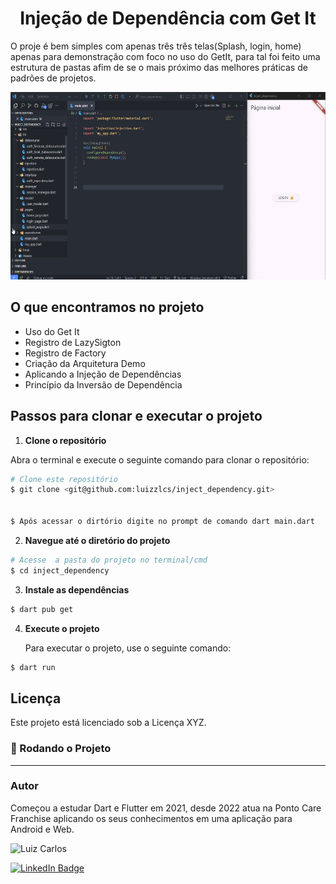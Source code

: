<h1 align="center">Injeção de Dependência com Get It</h1>

<p align="align-left">O proje é bem simples com apenas três três telas(Splash, login, home) apenas para demonstração com foco no uso do GetIt, para tal foi feito uma estrutura de pastas afim de se o mais próximo das melhores práticas de padrões de projetos.</p>

<p align="center">
<img width="550" height="300" src="assets/images/GetIt.gif"/>


</p>

## O que encontramos no projeto

* Uso do Get It
* Registro de LazySigton
* Registro de Factory
* Criação da Arquitetura Demo
* Aplicando a Injeção de Dependências
* Princípio da Inversão de Dependência

## Passos para clonar e executar o projeto

1. **Clone o repositório**

 Abra o terminal e execute o seguinte comando para clonar o repositório:

 ```bash
# Clone este repositório
$ git clone <git@github.com:luizzlcs/inject_dependency.git>


$ Após acessar o dirtório digite no prompt de comando dart main.dart
````
2. **Navegue até o diretório do projeto**

```bash
# Acesse  a pasta do projeto no terminal/cmd
$ cd inject_dependency
````
3. **Instale as dependências**

```bash
$ dart pub get
````
4. **Execute o projeto**

    Para executar o projeto, use o seguinte comando:

```bash
$ dart run
````
## Licença

Este projeto está licenciado sob a Licença XYZ.

### 🎲 Rodando o Projeto


---
### Autor
Começou a estudar Dart e Flutter em 2021, desde 2022 atua na Ponto Care Franchise aplicando os seus conhecimentos em uma aplicação para Android e Web.

<img alt="Luiz Carlos" title="Luiz Carlos" src="https://avatars.githubusercontent.com/u/29442285?s=96&v=4" height="100" width="100" />

[![LinkedIn Badge](https://img.shields.io/badge/-LUIZ_CARLOS-blue?style=flat-square&logo=Linkedin&logoColor=white&link=https://www.linkedin.com/in/luizzlcs/)](https://www.linkedin.com/in/luizzlcs/)
